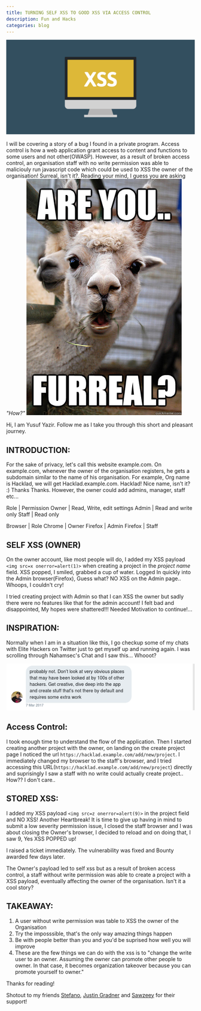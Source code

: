 ```yaml
---
title: TURNING SELF XSS TO GOOD XSS VIA ACCESS CONTROL
description: Fun and Hacks
categories: blog
---
```

![xss](/images/xss.png)

I will be covering a story of a bug I found in a private program. Access control is how a web application grant access to content and functions to some users and not other(OWASP). However, as a result of broken access control, an organisation staff with no write permission was able to maliciouly run javascript code which could be used to XSS the owner of the organisation! Surreal, isn't it?. Reading your mind, I guess you are asking *"How?"*
![forreal](/images/forreal.jpg)

Hi, I am Yusuf Yazir. Follow me as I take you through this short and pleasant journey.

## INTRODUCTION:

For the sake of privacy, let's call this website example.com. On example.com, whenever the owner of the organisation registers, he gets a subdomain similar to the name of his organisation. For example, Org name is Hacklad, we will get Hacklad.example.com. Hacklad! Nice name, isn't it? :) Thanks Thanks. However, the owner could add admins, manager, staff etc...


Role | Permission
Owner | Read, Write, edit settings
Admin | Read and write only
Staff | Read only

Browser | Role
Chrome | Owner 
Firefox | Admin
Firefox | Staff

## SELF XSS (OWNER)

On the owner account, like most people will do, I added my XSS payload `<img src=x onerror=alert(1)>` when creating a project in the *project name* field. XSS popped, I smiled, grabbed a cup of water. Logged In quickly into the Admin browser(Firefox), Guess what? NO XSS on the Admin page.. Whoops, I couldn't cry! 

I tried creating project with Admin so that I can XSS the owner but sadly there were no features like that for the admin account! I felt bad and disappointed, My hopes were shattered!!! Needed Motivation to continue!...


## INSPIRATION: 

Normally when I am in a situation like this, I go checkup some of my chats with Elite Hackers on Twitter just to get myself up and running again. I was scrolling through Nahamsec's Chat and I saw this... Whooot? 

![Nahamsec](/images/nahamsec.png)

## Access Control:

I took enough time to understand the flow of the application. Then I started creating another project with the owner, on landing on the create project page I noticed the url ```https://hacklad.example.com/add/new/project```. I immediately changed my browser to the staff's browser, and I tried accessing this URL(```https://hacklad.example.com/add/new/project```) directly and suprisingly I saw a staff with no write could actually create project.. How?? I don't care..

## STORED XSS:

I added my XSS payload `<img src=z onerror=alert(9)>` in the project field and NO XSS! Another Heartbreak! It is time to give up having in mind to submit a low severity permission issue, I closed the staff browser and I was about closing the Owner's browser, I decided to reload and on doing that, I saw 9, Yes XSS POPPED up!

I raised a ticket immediately. The vulnerability was fixed and Bounty awarded few days later.

The Owner's payload led to self xss but as a result of broken access control, a staff without write permission was able to create a project with a XSS payload, eventually affecting the owner of the organisation. Isn't it a cool story? 

## TAKEAWAY:

1. A user without write permission was table to XSS the owner of the Organisation
2. Try the imposssible, that's the only way amazing things happen
3. Be with people better than you and you'd be suprised how well you will improve
4. These are the few things we can do with the xss is to "change the write user to an owner. Assuming the owner can promote other people to owner. In that case, it becomes organization takeover because you can promote yourself to owner."

Thanks for reading!


Shotout to my friends [Stefano](https://twitter.com/stefanohablando), [Justin Gradner](https://twitter.com/Rhynorater) and [Sawzeey](https://twitter.com/_sawzeeyy) for their support!

